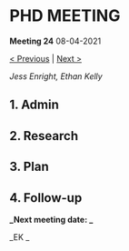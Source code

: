 # PHD MEETING

__Meeting 24__
08-04-2021

[< Previous](../04-21/23_08-04-21.md) | [Next >](../04-21/24_22-04-21.md)

_Jess Enright,_
_Ethan Kelly_


## 1. Admin


## 2. Research


## 3. Plan


## 4. Follow-up



**_Next meeting date:  _**



_EK _
